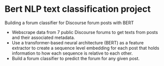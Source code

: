 # Bert NLP text classification project
Building a forum classifier for Discourse forum posts with BERT

* Webscrape data from 7 public Discourse forums to get texts from posts and their associated metadata.
* Use a transformer-based neural architecture (BERT) as a feature extractor to create a sequence level embedding for each post that holds information to how each sequence is relative to each other.
* Build a forum classifier to predict the forum for any given post.
